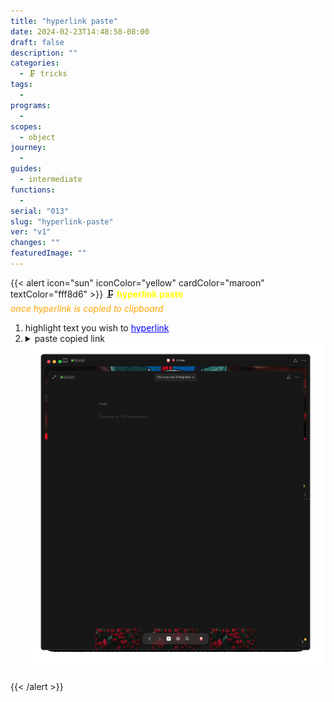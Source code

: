 ```yaml
---
title: "hyperlink paste"
date: 2024-02-23T14:48:58-08:00
draft: false
description: ""
categories:
  - 🗜 tricks
tags:
  -
programs:
  -
scopes:
  - object
journey:
  -
guides:
  - intermediate
functions:
  -
serial: "013"
slug: "hyperlink-paste"
ver: "v1"
changes: ""
featuredImage: ""
---
```



{{< alert icon="sun" iconColor="yellow" cardColor="maroon" textColor="fff8d6" >}}
🗜 <b style="color: yellow;">hyperlink paste</b> <br>
<i style="color: orange;">once hyperlink is copied to clipboard</i>
<ol>
    <li> highlight text you wish to <u style="color: blue;">hyperlink</u>
    <li> <details><summary>paste copied link</summary>
        <ul>
            <li><details><summary>⌨️ keyboard</summary>
                <ul>
                    <li><code>⌘ v</code> == <code>paste</code>
                </ul>
                    </details>
            <li><details><summary>🐁 mouse</summary>
                <ul>
                    <li> <code>right-click</code>
                    <li> click/select  <code>paste</code>
                </ul>
        </ul>
        </details>
    <img src="demo/hyperlink-paste.gif">
</ol>



{{< /alert >}}


<!-- scraps
~ ~ ~ ~ ~ ~ ~ ~ ~ ~ ~ ~ ~ ~ ~ ~ ~ ~ ~ ~ ~ ~ ~ ~ ~ ~ ~ ~
~ • ~ • ~ • ~ • ~ • ~ • ~ • ~ • ~ • ~ • ~ • ~ • ~ • ~ •
~ ~ ~ ~ ~ ~ ~ ~ ~ ~ ~ ~ ~ ~ ~ ~ ~ ~ ~ ~ ~ ~ ~ ~ ~ ~ ~ ~

-->
